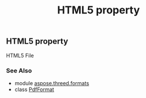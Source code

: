 ﻿---
title: HTML5 property
second_title: Aspose.3D for Python via .NET API References
description: 
type: docs
weight: 340
url: /python-net/aspose.threed.formats/pdfformat/html5/
is_root: false
---

## HTML5 property


HTML5 File

### See Also
* module [aspose.threed.formats](../../)
* class [PdfFormat](/3d/python-net/aspose.threed.formats/pdfformat)
